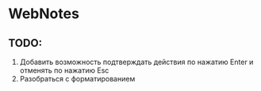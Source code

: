 # WebNotes

## TODO:
1. Добавить возможность подтверждать действия по нажатию Enter и отменять по нажатию Esc
2. Разобраться с форматированием
